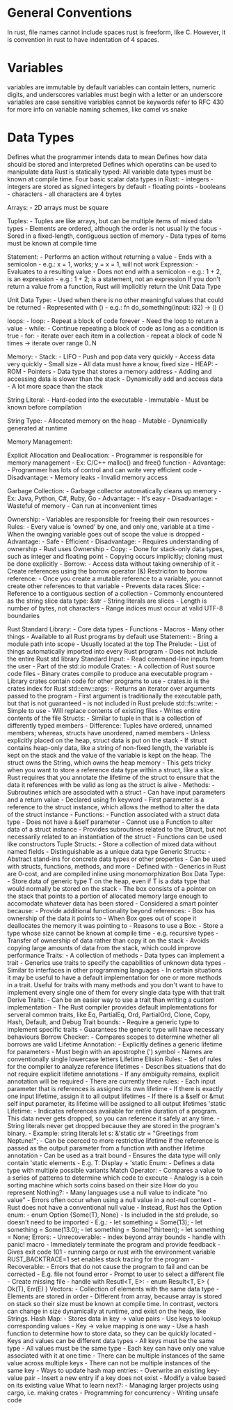 # General Conventions #
In rust, file names cannot include spaces
rust is freeform, like C. However, it is convention in rust to have indentation of 4 spaces.

# Variables #
variables are immutable by default
variables can contain letters, numeric digits, and underscores
variables must begin with a letter or an underscore
variables are case sensitive
variables cannot be keywords
refer to RFC 430 for more info on variable naming schemes, like camel vs snake

# Data Types #
Defines what the programmer intends data to mean
Defines how data should be stored and interpreted
Defines which operatins can be used to manipulate data
Rust is statically typed: All variable data types must be known at compile time.
Four basic scalar data types in Rust:
    - integers
        - integers are stored as signed integers by default
    - floating points
    - booleans
    - characters
        - all characters are 4 bytes

Arrays:
    - 2D arrays must be square

Tuples:
    - Tuples are like arrays, but can be multiple items of
mixed data types
    - Elements are ordered, although the order is not usual
ly the focus
    - Sored in a fixed-length, contiguous section of memory
    - Data types of items must be known at compile time

Statement:
    - Performs an action without returning a value
    - Ends with a semicolon
    - e.g.: x = 1, works; y = x = 1, will not work
Expression:
    - Evaluates to a resulting value
    - Does not end with a semicolon
    - e.g.: 1 + 2, is an expression
    - e.g.: 1 + 2; is a statement, not an expression
If you don't return a value from a function, Rust will implicitly return the Unit Data Type

Unit Data Type:
    - Used when there is no other meaningful values that could be returned
    - Represented with ()
    - e.g.: fn do_something(input: i32) -> () {}

loops:
    - loop:
        - Repeat a block of code forever
	- Need the loop to return a value
    - while:
        - Continue repeating a block of code as long as a condition is true
    - for:
        - iterate over each item in a collection
	- repeat a block of code N times -> iterate over range 0..N

Memory:
    - Stack:
        - LIFO
	- Push and pop data very quickly
	- Access data very quickly
	- Small size
	- All data must have a know, fixed size
    - HEAP:
        - ROM
	- Pointers
	    - Data type that stores a memory address
	- Adding and accessing data is slower than the stack
	- Dynamically add and access data
	- A lot more space than the stack

String Literal:
    - Hard-coded into the executable
    - Immutable
    - Must be known before compilation

String Type:
    - Allocated memory on the heap
    - Mutable
    - Dynamically generated at runtime

Memory Management:

Explicit Allocation and Deallocation:
    - Programmer is responsible for memory management
        - Ex: C/C++ malloc() and free() function
    - Advantage:
        - Programmer has lots of control and can write very efficient code
    - Disadvantage:
        - Memory leaks
        - Invalid memory access

Garbage Collection:
    - Garbage collector automatically cleans up memory
        - Ex: Java, Python, C#, Ruby, Go
    - Advantage:
        - It's easy
    - Disadvantage:
        - Wasteful of memory
	- Can run at inconvenient times

Ownership:
    - Variables are responsible for freeing their own resources
    - Rules:
        - Every value is 'owned' by one, and only one, variable at a time
	- When the ownging variable goes out of scope the value is dropped
    - Advantage:
        - Safe
	- Efficient
    - Disadvantage:
        - Requires understanding of ownership
    - Rust uses Ownership
    - Copy:
        - Done for stack-only data types, such as integer and floating point
	- Copying occurs implicitly; cloning must be done explicitly
    - Borrow:
        - Access data without taking ownership of it
	- Create references using the borrow operator (&)
Restriciton to borrow reference:
    - Once you create a mutable reference to a variable, you cannot create other references to that variable
    - Prevents data races
Slice:
    - Reference to a contiguous section of a collection
    - Commonly encountered as the string slice data type: &str
    - String literals are slices
    - Length is number of bytes, not characters
    - Range indices must occur at valid UTF-8 boundaries

Rust Standard Library:
    - Core data types
    - Functions
    - Macros
    - Many other things
    - Available to all Rust programs by default
use Statement:
    - Bring a module path into scope
    - Usually located at the top
The Prelude:
    - List of things automatically imported into every Rust program
    - Does not include the entire Rust std library
Standard Input:
    - Read command-line inputs from the user
    - Part of the std::io module
Crates:
    - A collection of Rust source code files
    - Binary crates compile to produce ana executable program
    - Library crates contain code for other programs to use
    - crates.io is the crates index for Rust
std::env::args:
    - Returns an iterator over arguments passed to the program
    - First argument is traditionally the executable path, but that is not guaranteed
    - is not included in Rust prelude
std::fs::write:
    - Simple to use
    - Will replace contents of existing files
    - Writes entire contents of the file
Structs:
    - Similar to tuple in that is a collection of differently typed members
    - Difference: Tuples have ordered, unnamed members; whereas, structs have unordered, named members
    - Unless explicitly placed on the heap, struct data is put on the stack
    - If struct contains heap-only data, like a string of non-fixed length, the variable is kept on the stack and the value of the variable is kept on the heap. The struct owns the String, which owns the heap memory
    - This gets tricky when you want to store a reference data type within a struct, like a slice. Rust requires that you annotate the lifetime of the struct to ensure that the data it references with be valid as long as the struct is alive
    - Methods:
        - Subroutines which are associated with a struct
        - Can have input parameters and a return value
        - Declared using fn keyword
	- First parameter is a reference to the struct instance, which allows the method to alter the data of the struct instance
    - Functions:
        - Function associated with a struct data type
	- Does not have a &self parameter
	- Cannot use a Function to alter data of a struct instance
	- Provides subroutines related to the Struct, but not necessarily related to an instantiation of the struct
	- Functions can be used like constructors
Tuple Structs:
    - Store a collection of mixed data without named fields
    - Distinguishable as a unique data type
Generic Structs:
    - Abstract stand-ins for concrete data types or other propertes
    - Can be used with structs, functions, methods, and more
    - Defined with <T>
    - Generics in Rust are 0-cost, and are compiled inline using monomorphization
Box<T> Data Type:
    - Store data of generic type T on the heap, even if T is a data type that would normally be stored on the stack
    - The box consists of a pointer on the stack that points to a portion of allocated memory large enough to accomodate whatever data has been stored
    - Considered a smart pointer because:
        - Provide additional functionality beyond references:
	    - Box<T> has ownership of the data it points to
	    - When Box<T> goes out of scope it deallocates the memory it was pointing to
    - Reasons to use a Box<T>:
        - Store a type whose size cannot be known at compile time
	    - e.g. recursive types
	- Transfer of ownership of data rather than copy it on the stack
	    - Avoids copying large amounts of data from the stack, which could improve performance
Traits:
    - A collection of methods
    - Data types can implement a trait
    - Generics use traits to specify the capabilities of unknown data types
    - Similar to interfaces in other programming languages
    - In certain situations it may be useful to have a default implementation for one or more methods in a trait. Useful for traits with many methods and you don't want to have to implement every single one of them for every single data type with that trait
Derive Traits:
    - Can be an easier way to use a trait than writing a custom implementation
    - The Rust compiler provides default implementations for serveral common traits, like Eq, PartialEq, Ord, PartialOrd, Clone, Copy, Hash, Default, and Debug
Trait bounds:
    -  Require a generic type to implement specific traits
    - Guarantees the generic type will have necessary behaviours
Borrow Checker:
    - Compares scopes to determine whether all borrows are valid
Lifetime Annotation:
    - Explicitly defines a generic lifetime for parameters
    - Must begin with an apostrophe (') symbol
    - Names are conventionally single lowercase letters
Lifetime Elision Rules:
    - Set of rules for the compiler to analyze reference lifetimes
    - Describes situations that do not require explicit lifetime annotations
    - If any ambiguity remains, explicit annotation will be required
    - There are currently three rules:
        - Each input parameter that is references is assigned its own lifetime
	- If there is exactly one input lifetime, assign it to all output lifetimes
	- If there is a &self or &mut self input parameter, its lifetime will be assigned to all output lifetimes
'static Lifetime:
    - Indicates references available for entire duration of a program. This data never gets dropped, so you can reference it safely at any time.
    - String literals never get dropped because they are stored in the program's binary.
    - Example: string literals
        let s: &'static str = "Greetings from Neptune!";
    - Can be coerced to more restrictive lifetime if the reference is passed as the output parameter from a function with another lifetime annotation
    - Can be used as a trait bound
        - Ensures the data type will only contain 'static elements
	- E.g. T: Display + 'static
Enum:
    - Defines a data type with multiple possible variants
Match Operator:
    - Compares a value to a series of patterns to determine which code to execute
    - Analogy is a coin sorting machine which sorts coins based on their size
How do you represent Nothing?:
    - Many languages use a null value to indicate "no value"
    - Errors often occur when using a null value in a not-null context
    - Rust does not have a conventional null value
    - Instead, Rust has the Option enum:
        - enum Option<T> {Some(T), None}
	- Is included in the std prelude, so doesn't need to be imported
	- E.g.:
	    - let something = Some(13);
	    - let something = Some(13.0);
	    - let something = Some("thirteen);
	    - let something = None;
Errors:
    - Unrecoverable:
        - index beyond array bounds
	- handle with panic! macro
	    - Immediately terminate the program and provide feedback
	    - Gives exit code 101
	    - running cargo or rust with the environment variable RUST_BACKTRACE=1 set enables stack tracing for the program
    - Recoverable:
	- Errors that do not cause the program to fail and can be corrected
        - E.g. file not found error
	    - Prompt to user to select a different file
	    - Create missing file
	- handle with Resutl<T, E>:
	    - enum Result<T, E> {
	        Ok(T),
		Err(E)
	      }
Vectors:
    - Collection of elements with the same data type
    - Elements are stored in order
    - Different from array, because array is stored on stack so their size must be known at compile time. In contrast, vectors can change in size dynamically at runtime, and exist on the heap, like Strings.
Hash Map:
    - Stores data in key -> value pairs
    - Use keys to lookup corresponding values
    - Key -> value mapping is one way
    - Use a hash function to determine how to store data, so they can be quickly located
    - Keys and values can be different data types
    - All keys must be the same type
    - All values must be the same type
    - Each key can have only one value associated with it at one time
    - There can be multiple instances of the same value across multiple keys
    - There can not be multiple instances of the same key
    - Ways to update hash map entries:
        - Overwrite an existing key-value pair
	- Insert a new entry if a key does not exist
	- Modify a value based on its existing value
What to learn next?:
    - Managing larger projects using cargo, i.e. making crates
    - Programming for concurrency
    - Writing unsafe code
